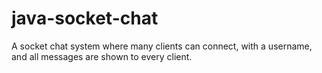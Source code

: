 # java-socket-chat
A socket chat system where many clients can connect, with a username, and all messages are shown to every client.
